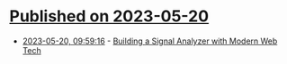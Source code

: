 # [Published on 2023-05-20](index.md)

* [2023-05-20, 09:59:16](https://lobste.rs/s/fgrynk/building_signal_analyzer_with_modern_web) - [Building a Signal Analyzer with Modern Web Tech](https://cprimozic.net/blog/building-a-signal-analyzer-with-modern-web-tech/)
